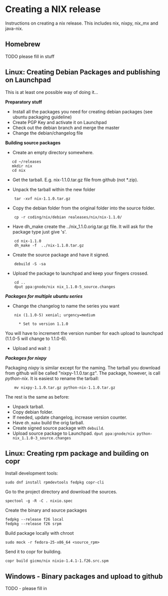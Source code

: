 Creating a NIX release
======================

Instructions on creating a nix release. This includes nix, nixpy, nix_mx and java-nix.


Homebrew
--------

TODO please fill in stuff


Linux: Creating Debian Packages and publishing on Launchpad
-----------------------------------------------------------
This is at least one possible way of doing it...

**Preparatory stuff**

- Install all the packages you need for creating debian packages (see ubuntu packaging guideline)
- Create PGP Key and activate it on Launchpad
- Check out the debian branch and merge the master
- Change the debian/changelog file


**Building source packages**


- Create an empty directory somewhere.
````
   cd ~/releases
   mkdir nix
   cd nix
````

- Get the tarball. E.g. nix-1.1.0.tar.gz file from github (not *.zip).

- Unpack the tarball within the new folder
````
    tar -xvf nix-1.1.0.tar.gz
````

- Copy the debian folder from the original folder into the source folder.
````
    cp -r coding/nix/debian realeases/nix/nix-1.1.0/
````

- Have dh_make create the ../nix_1.1.0.orig.tar.gz file. It will ask for the package type just give 's'.
````
    cd nix-1.1.0
    dh_make -f  ../nix-1.1.0.tar.gz
````

- Create the source package and have it signed.
````
    debuild -S -sa
````

- Upload the package to launchpad and keep your fingers crossed.
````
    cd ..
    dput ppa:gnode/nix nix_1.1.0-5_source.changes
````


***Packages for multiple ubuntu series***
- Change the changelog to name the series you want
````
    nix (1.1.0-5) xenial; urgency=medium

      * Set to version 1.1.0
````
You will have to increment the version number for each upload to launchpad (1.1.0-5 will change to 1.1.0-6).

- Upload and wait :)


***Packages for nixpy***

Packaging *nixpy* is similar except for the naming. The tarball you
download from github will be called "nixpy-1.1.0.tar.gz". The package,
however, is call *python-nix*. It is easiest to rename the tarball:

````
    mv nixpy-1.1.0.tar.gz python-nix-1.1.0.tar.gz
````

The rest is the same as before:

- Unpack tarball.
- Copy debian folder.
- If needed, update changelog, increase version counter.
- Have ```dh_make``` build the orig tarball.
- Create signed source package with ```debuild```.
- Upload source package to Launchpad.
````dput ppa:gnode/nix python-nix_1.1.0-3_source.changes````

Linux: Creating rpm package and building on copr
------------------------------------------------

Install development tools:

~~~~
sudo dnf install rpmdevtools fedpkg copr-cli
~~~~

Go to the project directory and download the sources.

~~~~
spectool -g -R -C . nixio.spec
~~~~

Create the binary and source packages

~~~~
fedpkg --release f26 local
fedpkg --release f26 srpm
~~~~


Build package locally with chroot

~~~~
sudo mock -r fedora-25-x86_64 <source_rpm>
~~~~

Send it to copr for building.

~~~~
copr build gicmo/nix nixio-1.4.1-1.f26.src.spm
~~~~



Windows - Binary packages and upload to github
----------------------------------------------

TODO - please fill in
